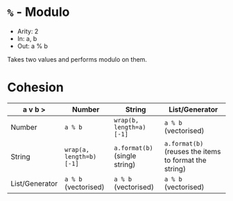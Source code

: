 # `%` - Modulo

- Arity: 2
- In: a, b
- Out: a % b

Takes two values and performs modulo on them.

# Cohesion

| a v       b >  | Number                  | String                        | List/Generator                                        |
|----------------|-------------------------|-------------------------------|-------------------------------------------------------|
| Number         | `a % b`                 | `wrap(b, length=a)[-1]`       | `a % b` (vectorised)                                  |
| String         | `wrap(a, length=b)[-1]` | `a.format(b)` (single string) | `a.format(b)` (reuses the items to format the string) |
| List/Generator | `a % b` (vectorised)    | `a % b` (vectorised)          | `a % b` (vectorised)                                  |
